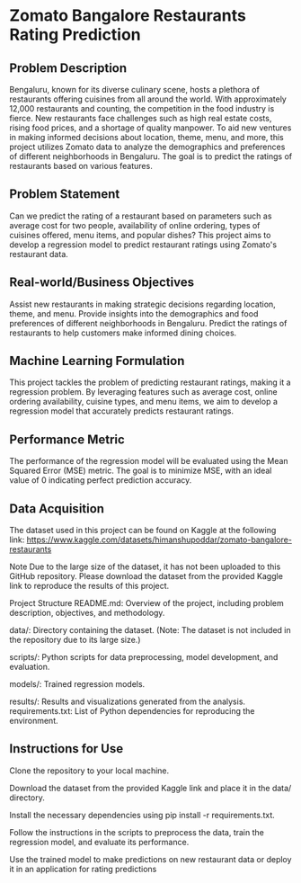 # Zomato Bangalore Restaurants Rating Prediction
## Problem Description
Bengaluru, known for its diverse culinary scene, hosts a plethora of restaurants offering cuisines from all around the world. With approximately 12,000 restaurants and counting, the competition in the food industry is fierce. New restaurants face challenges such as high real estate costs, rising food prices, and a shortage of quality manpower. To aid new ventures in making informed decisions about location, theme, menu, and more, this project utilizes Zomato data to analyze the demographics and preferences of different neighborhoods in Bengaluru. The goal is to predict the ratings of restaurants based on various features.

## Problem Statement
Can we predict the rating of a restaurant based on parameters such as average cost for two people, availability of online ordering, types of cuisines offered, menu items, and popular dishes? This project aims to develop a regression model to predict restaurant ratings using Zomato's restaurant data.

## Real-world/Business Objectives
Assist new restaurants in making strategic decisions regarding location, theme, and menu.
Provide insights into the demographics and food preferences of different neighborhoods in Bengaluru.
Predict the ratings of restaurants to help customers make informed dining choices.
## Machine Learning Formulation
This project tackles the problem of predicting restaurant ratings, making it a regression problem. By leveraging features such as average cost, online ordering availability, cuisine types, and menu items, we aim to develop a regression model that accurately predicts restaurant ratings.

## Performance Metric
The performance of the regression model will be evaluated using the Mean Squared Error (MSE) metric. The goal is to minimize MSE, with an ideal value of 0 indicating perfect prediction accuracy.

## Data Acquisition
The dataset used in this project can be found on Kaggle at the following link:
https://www.kaggle.com/datasets/himanshupoddar/zomato-bangalore-restaurants

Note
Due to the large size of the dataset, it has not been uploaded to this GitHub repository. Please download the dataset from the provided Kaggle link to reproduce the results of this project.

Project Structure
README.md: Overview of the project, including problem description, objectives, and methodology.

data/: Directory containing the dataset. (Note: The dataset is not included in the repository due to its large size.)

scripts/: Python scripts for data preprocessing, model development, and evaluation.

models/: Trained regression models.

results/: Results and visualizations generated from the analysis.
requirements.txt: List of Python dependencies for reproducing the environment.
## Instructions for Use
Clone the repository to your local machine.

Download the dataset from the provided Kaggle link and place it in the data/ directory.

Install the necessary dependencies using pip install -r requirements.txt.

Follow the instructions in the scripts to preprocess the data, train the regression model, and evaluate its performance.

Use the trained model to make predictions on new restaurant data or deploy it in an application for rating predictions
